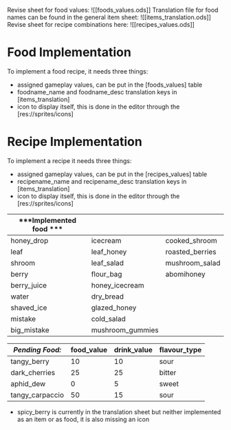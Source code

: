 
Revise sheet for food values:
![[foods_values.ods]]
Translation file for food names can be found in the general item sheet:
![[items_translation.ods]]
Revise sheet for recipe combinations here:
![[recipes_values.ods]]
# Food Implementation
To implement a food recipe, it needs three things:
- assigned gameplay values, can be put in the [foods_values] table
- foodname_name and foodname_desc translation keys in [items_translation]
- icon to display itself, this is done in the editor through the [res://sprites/icons]
# Recipe Implementation
To implement a recipe it needs three things:
- assigned gameplay values, can be put in the [recipes_values] table
- recipename_name and recipename_desc translation keys in [items_translation]
- icon to display itself, this is done in the editor through the [res://sprites/icons]

| ***Implemented food *** |                  |                 |
| ----------------------- | ---------------- | --------------- |
| honey_drop              | icecream         | cooked_shroom   |
| leaf                    | leaf_honey       | roasted_berries |
| shroom                  | leaf_salad       | mushroom_salad  |
| berry                   | flour_bag        | abomihoney      |
| berry_juice             | honey_icecream   |                 |
| water                   | dry_bread        |                 |
| shaved_ice              | glazed_honey     |                 |
| mistake                 | cold_salad       |                 |
| big_mistake             | mushroom_gummies |                 |

| ***Pending Food:*** | food_value | drink_value | flavour_type |
| ------------------- | ---------- | ----------- | ------------ |
| tangy_berry         | 10         | 10          | sour         |
| dark_cherries       | 25         | 25          | bitter       |
| aphid_dew           | 0          | 5           | sweet        |
| tangy_carpaccio     | 50         | 15          | sour         |

- spicy_berry is currently in the translation sheet but neither implemented as an item or as food, it is also missing an icon